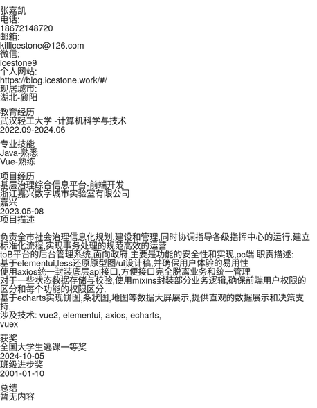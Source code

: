 <!--头像--><div data-v-d2c98457="" data-v-60220da0="" class="ice-column renderBlock" id="avatar" style="width: 100%;"><div data-v-60220da0="" class="verticalLine"></div><div data-v-fee11e1e="" data-v-60220da0="" class="ice-row" style="width: 100%;"><div data-v-c9681ee0="" data-v-60220da0="" class="background round ice-avatar"><img data-v-c9681ee0="" alt="" class="avatar default-size block" src="https://blog.icestone.work/default.png" title="" style="object-fit: fill;"></div><div data-v-d2c98457="" data-v-60220da0="" class="ice-column userInfoText" style="width: 100%;"><div data-v-857b2d98="" data-v-60220da0="" class="hoverColor size-l m0 ice-text" style="--hover-color: rgba(19,24,36,1); --color: rgba(19,24,36,.5);">张嘉凯</div><div data-v-fee11e1e="" data-v-60220da0="" class="ice-row" style="width: 100%;"><div data-v-857b2d98="" data-v-60220da0="" class="text-nowrap hoverColor size-n m0 p0 ice-text" style="--hover-color: rgba(19,24,36,1); --color: rgba(19,24,36,.5);"><div data-v-8f5666af="" data-v-60220da0="" class="normal defaultRound btn-colors size-normal ice-tag noSelect" style="--hover-color: rgba(19,24,36,1); --color: rgba(19,24,36,.5);">电话:</div> 18672148720</div><div data-v-857b2d98="" data-v-60220da0="" class="text-nowrap hoverColor size-n m0 p0 ice-text" style="--hover-color: rgba(19,24,36,1); --color: rgba(19,24,36,.5);"><div data-v-8f5666af="" data-v-60220da0="" class="normal defaultRound btn-colors size-normal ice-tag noSelect" nowrap="" style="--hover-color: rgba(19,24,36,1); --color: rgba(19,24,36,.5);">邮箱:</div><div data-v-857b2d98="" data-v-60220da0="" class="hoverColor size-n ice-text" style="--hover-color: rgba(19,24,36,1); --color: rgba(19,24,36,.5);">killicestone@126.com</div></div><div data-v-857b2d98="" data-v-60220da0="" class="text-nowrap hoverColor size-n m0 p0 ice-text" style="--hover-color: rgba(19,24,36,1); --color: rgba(19,24,36,.5);"><div data-v-8f5666af="" data-v-60220da0="" class="normal defaultRound btn-colors size-normal ice-tag noSelect" style="--hover-color: rgba(19,24,36,1); --color: rgba(19,24,36,.5);">微信:</div> icestone9</div></div><div data-v-fee11e1e="" data-v-60220da0="" class="ice-row" style="width: 100%;"><div data-v-857b2d98="" data-v-60220da0="" class="text-nowrap hoverColor size-n m0 p0 ice-text" style="--hover-color: rgba(19,24,36,1); --color: rgba(19,24,36,.5);"><div data-v-8f5666af="" data-v-60220da0="" class="normal defaultRound btn-colors size-normal ice-tag noSelect" style="--hover-color: rgba(19,24,36,1); --color: rgba(19,24,36,.5);">个人网站:</div> https://blog.icestone.work/#/</div><div data-v-857b2d98="" data-v-60220da0="" class="text-nowrap hoverColor size-n m0 p0 ice-text" style="--hover-color: rgba(19,24,36,1); --color: rgba(19,24,36,.5);"><div data-v-8f5666af="" data-v-60220da0="" class="normal defaultRound btn-colors size-normal m0 ice-tag noSelect" style="--hover-color: rgba(19,24,36,1); --color: rgba(19,24,36,.5);">现居城市:</div> 湖北-襄阳</div></div></div></div></div><!--教育经历--><div data-v-d2c98457="" data-v-60220da0="" class="ice-column renderBlock" id="education" style="width: 100%;"><div data-v-60220da0="" class="verticalLine"></div><div data-v-e99f91b6="" data-v-60220da0="" class="landscape customColor split"><div data-v-e99f91b6="" class="left text">教育经历</div></div><div data-v-fee11e1e="" data-v-60220da0="" class="ice-row justBetween" style="width: 100%;"><div data-v-fee11e1e="" data-v-60220da0="" class="ice-row" style="width: 100%;"><div data-v-857b2d98="" data-v-60220da0="" class="text-nowrap hoverColor size-n ice-text" style="--hover-color: rgba(19,24,36,1); --color: rgba(19,24,36,.5);">武汉轻工大学 -计算机科学与技术</div></div><div data-v-857b2d98="" data-v-60220da0="" class="text-nowrap hoverColor size-n ice-text" style="--hover-color: rgba(19,24,36,1); --color: rgba(19,24,36,.5);">2022.09-2024.06</div></div></div><!--专业技能--><div data-v-d2c98457="" data-v-60220da0="" class="ice-column renderBlock" id="professionalSkills" style="width: 100%;"><div data-v-60220da0="" class="verticalLine"></div><div data-v-e99f91b6="" data-v-60220da0="" class="landscape customColor split"><div data-v-e99f91b6="" class="left text">专业技能</div></div><div data-v-857b2d98="" data-v-60220da0="" class="hoverColor size-n ice-text" style="--hover-color: rgba(19,24,36,1); --color: rgba(19,24,36,.5);">Java-熟悉</div><div data-v-857b2d98="" data-v-60220da0="" class="hoverColor size-n ice-text" style="--hover-color: rgba(19,24,36,1); --color: rgba(19,24,36,.5);">Vue-熟练</div></div><!--项目经历--><div data-v-d2c98457="" data-v-60220da0="" class="ice-column renderBlock" id="projectExperience" style="width: 100%;"><div data-v-60220da0="" class="verticalLine"></div><div data-v-e99f91b6="" data-v-60220da0="" class="landscape customColor split"><div data-v-e99f91b6="" class="left text">项目经历</div></div><div data-v-857b2d98="" data-v-60220da0="" class="hoverColor size-n ice-text" style="--hover-color: rgba(19,24,36,1); --color: rgba(19,24,36,.5);"><div data-v-d2c98457="" data-v-60220da0="" class="ice-column justBetween" style="width: 100%;"><div data-v-fee11e1e="" data-v-60220da0="" class="ice-row alignC justBetween" style="width: 100%;"><div data-v-fee11e1e="" data-v-60220da0="" class="ice-row" style="width: 100%;"><div data-v-857b2d98="" data-v-60220da0="" class="hoverColor size-n ice-text" style="--hover-color: rgba(19,24,36,1); --color: rgba(19,24,36,.5);">基层治理综合信息平台-前端开发</div><!--<ice-tag v-if="item.companyProject===1" :color="color">企业项目</ice-tag>--><div data-v-857b2d98="" data-v-60220da0="" class="hoverColor size-n ice-text" style="--hover-color: rgba(19,24,36,1); --color: rgba(19,24,36,.5);">浙江嘉兴数字城市实验室有限公司</div><div data-v-857b2d98="" data-v-60220da0="" class="hoverColor size-n ice-text" style="--hover-color: rgba(19,24,36,1); --color: rgba(19,24,36,.5);">嘉兴</div></div><div data-v-857b2d98="" data-v-60220da0="" class="hoverColor size-n ice-text widthAuto nowrap" style="--hover-color: rgba(19,24,36,1); --color: rgba(19,24,36,.5);">2023.05-08</div></div><div data-v-857b2d98="" data-v-60220da0="" class="hoverColor size-n ice-text wrap" style="--hover-color: rgba(19,24,36,1); --color: rgba(19,24,36,.5);">项目描述
负责全市社会治理信息化规划,建设和管理,同时协调指导各级指挥中心的运行.建立标准化流程,实现事务处理的规范高效的运营
toB平台的后台管理系统,面向政府,主要是功能的安全性和实现,pc端
职责描述:
基于elementui,less还原原型图/ui设计稿,并确保用户体验的易用性
使用axios统一封装底层api接口,方便接口完全脱离业务和统一管理
对于一些状态数据存储与校验,使用mixins封装部分业务逻辑,确保前端用户权限的区分和每个功能的权限区分.
基于echarts实现饼图,条状图,地图等数据大屏展示,提供直观的数据展示和决策支持.
涉及技术:
vue2, elementui, axios, echarts, vuex</div></div></div></div><!--获奖--><div data-v-d2c98457="" data-v-60220da0="" class="ice-column renderBlock" id="prize" style="width: 100%;"><div data-v-60220da0="" class="verticalLine"></div><div data-v-e99f91b6="" data-v-60220da0="" class="landscape customColor split"><div data-v-e99f91b6="" class="left text">获奖</div></div><div data-v-60220da0="" class="ice-row justBetween"><div data-v-857b2d98="" data-v-60220da0="" class="hoverColor size-n ice-text" style="--hover-color: rgba(19,24,36,1); --color: rgba(19,24,36,.5);">全国大学生逃课一等奖</div><div data-v-857b2d98="" data-v-60220da0="" class="hoverColor size-n ice-text" style="--hover-color: rgba(19,24,36,1); --color: rgba(19,24,36,.5);">2024-10-05</div></div><div data-v-60220da0="" class="ice-row justBetween"><div data-v-857b2d98="" data-v-60220da0="" class="hoverColor size-n ice-text" style="--hover-color: rgba(19,24,36,1); --color: rgba(19,24,36,.5);">班级进步奖</div><div data-v-857b2d98="" data-v-60220da0="" class="hoverColor size-n ice-text" style="--hover-color: rgba(19,24,36,1); --color: rgba(19,24,36,.5);">2001-01-10</div></div></div><!--自我评价--><div data-v-d2c98457="" data-v-60220da0="" class="ice-column renderBlock" id="summary" style="width: 100%;"><div data-v-60220da0="" class="verticalLine"></div><div data-v-e99f91b6="" data-v-60220da0="" class="landscape customColor split"><div data-v-e99f91b6="" class="left text">总结</div></div><div data-v-857b2d98="" data-v-60220da0="" class="hoverColor size-n ice-text" style="--hover-color: rgba(19,24,36,1); --color: rgba(19,24,36,.5);">暂无内容</div></div>
<style>
body {font-family: 'PingFangSC', sans-serif;}.normalFontFace {font-family: 'PingFangSC', sans-serif;}h1, h2, h3, h4, h5, h6 {font-family: 'PingFangSC', sans-serif;}p {font-family: 'PingFangSC', sans-serif;}a {font-family: 'PingFangSC', sans-serif;}strong {font-family: 'PingFangSC', sans-serif;}em {font-family: 'PingFangSC', sans-serif;}html.light {--color: #7a7374;--colorHover: #1f2024;--color-bleak: #7a7374;--bac: #ffffff;--bac-bleak: rgba(255, 255, 255, 0.5);}html.dark {--color: #dad4cb;--colorHover: rgba(122, 115, 116, 0.9);--color-bleak: rgba(218, 212, 203, 0.6);--bac: #1f2024;--bac-bleak: rgba(31, 32, 36, 0.5);}#app {height: 100vh;width: 100vw;padding: 0;margin: 0;overflow-x: hidden;}html, body {font-size: 20px !important;box-sizing: border-box;}html {background: var(--bac);}.justCenter {justify-content: center;}.alignC {align-items: center;}.justBetween {justify-content: space-between;}.verticalLine {display: flex;width: 100%;height: 0.7rem;}.nopadding {padding: 0;}.flex1 {flex: 1;}.m-top-small {margin-top: 0.3rem;}.m-top-normal {margin-top: 0.3rem;}.m-top-large {margin-top: 0.7rem;}.width100 {width: 100%;}.widthAuto {width: auto;}.nowrap {white-space: nowrap;}.wrap {white-space: pre-wrap;}html, body, div, span, applet, object, iframe, h1, h2, h3, h4, h5, h6, p, blockquote, pre, a, abbr, acronym, address, big, cite, code, del, dfn, em, img, ins, kbd, q, s, samp, small, strike, strong, sub, sup, tt, var, b, u, i, center, dl, dt, dd, ol, ul, li, fieldset, form, label, legend, table, caption, tbody, tfoot, thead, tr, th, td, article, aside, canvas, details, embed, figure, figcaption, footer, header, hgroup, menu, nav, output, ruby, section, summary, time, mark, audio, video {margin: 0;padding: 0;border: 0;font-size: 100%;font: inherit;vertical-align: baseline;text-decoration: none;}article, aside, details, figcaption, figure, footer, header, hgroup, menu, nav, section {display: block;}body {line-height: 1;font-family: "Helvetica Neue", Helvetica, "PingFang SC", "Hiragino Sans GB", "Microsoft YaHei", "微软雅黑", Arial, sans-serif;}ol, ul {list-style: none;}blockquote, q {quotes: none;}blockquote:before, blockquote:after, q:before, q:after {content: '';content: none;}table {border-collapse: collapse;border-spacing: 0;}.clearfix:before, .clearfix:after {content: "";display: block;visibility: hidden;clear: both;}.container {margin: 10px auto 0;}
  </style>
